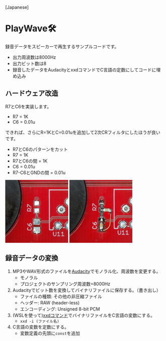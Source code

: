[Japanese]

# PlayWave🛠️

録音データをスピーカーで再生するサンプルコードです。

* 出力周波数は8000Hz
* 出力ビット数は8
* 録音したデータをAudacityとxxdコマンドでC言語の定数にしてコードに埋め込み

## ハードウェア改造

R7とC6を実装します。

* R7 = 1K
* C6 = 0.01u

できれば、さらにR=1KとC=0.01uを追加して2次CRフィルタにしたほうが良いです。

* R7とC6のパターンをカット
* R7 = 1K
* R7とC6の間 = 1K
* C6 = 0.01u
* R7-C6とGNDの間 = 0.01u

<img src="media/1.jpg" width="200">
<img src="media/2.jpg" width="200">

## 録音データの変換

1. MP3やWAV形式のファイルを[Audacity](https://www.audacityteam.org/)でモノラル化、周波数を変更する。
    * モノラル
    * プロジェクトのサンプリング周波数=8000Hz
2. Audacityでビット数を変換してバイナリファイルに保存する。（書き出し）
    * ファイルの種類: その他の非圧縮ファイル
    * ヘッダー: RAW (header-less)
    * エンコーディング: Unsigned 8-bit PCM
3. (WSLを使って)[xxdコマンド](https://manpages.ubuntu.com/manpages/focal/ja/man1/xxd.1.html)でバイナリファイルをC言語の変数にする。
    * `xxd -i (ファイル名)`
4. C言語の変数を定数にする。
    * 変数定義の先頭に`const`を追加
